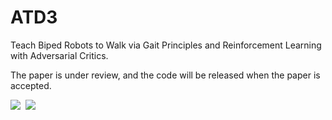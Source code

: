# ATD3
Teach Biped Robots to Walk via Gait Principles and Reinforcement Learning with Adversarial Critics.

The paper is under review, and the code will be released when the paper is accepted. 

<kbd>
  <img src="Atlas_video.gif">
</kbd>

<kbd>
  <img src="Roboschool_video.gif">
</kbd>
